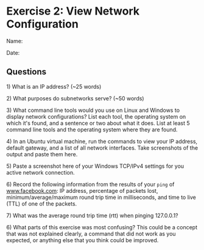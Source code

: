 Exercise 2: View Network Configuration
======================================
Name: 

Date: 

Questions
----------------

1\) What is an IP address? (~25 words)

2\) What purposes do subnetworks serve? (~50 words)

3\) What command line tools would you use on Linux and Windows to display network configurations? List each tool, the operating system on which it's found, and a sentence or two about what it does. List at least 5 command line tools and the operating system where they are found.

4\) In an Ubuntu virtual machine, run the commands to view your IP address, default gateway, and a list of all network interfaces. Take screenshots of the output and paste them here.

5\) Paste a screenshot here of your Windows TCP/IPv4 settings for you active network connection.

6\) Record the following information from the results of your `ping` of www.facebook.com: IP address, percentage of packets lost, minimum/average/maximum round trip time in milliseconds, and time to live (TTL) of one of the packets.

7\) What was the average round trip time (rtt) when pinging 127.0.0.1?

6\) What parts of this exercise was most confusing? This could be a concept that was not explained clearly, a command that did not work as you expected, or anything else that you think could be improved.
